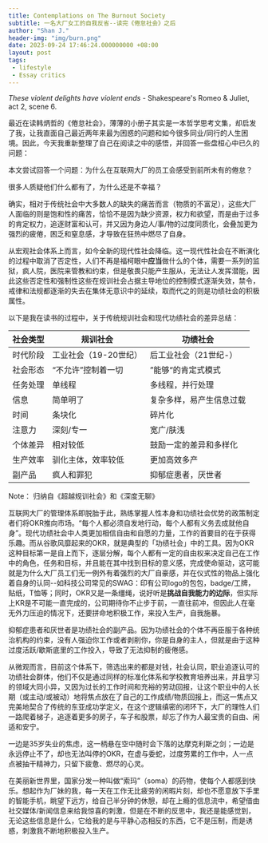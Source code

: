 ```yaml
---
title: Contemplations on The Burnout Society
subtitle: 一名大厂女工的自我反省--读完《倦怠社会》之后
author: "Shan J."
header-img: "img/burn.png"
date: 2023-09-24 17:46:24.000000000 +08:00
layout: post
tags:
 - lifestyle
 - Essay critics
---
```

*These violent delights have violent ends* - Shakespeare's Romeo & Juliet, act 2, scene 6.


最近在读韩炳哲的《倦怠社会》，薄薄的小册子其实是一本哲学思考文集，却启发了我，让我直面自己最近两年来最为困惑的问题和如今很多同业/同行的人生困境。因此，今天我重新整理了自己在阅读之中的感悟，并回答一些盘桓心中已久的问题：

本文尝试回答一个问题：为什么在互联网大厂的员工会感受到前所未有的倦怠？

很多人质疑他们什么都有了，为什么还是不幸福？

确实，相对于传统社会中大多数人的缺失的痛苦而言（物质的不富足），这些大厂人面临的则是饱和性的痛苦，恰恰不是因为缺少资源，权力和欲望，而是由于过多的肯定权力，追逐财富和认可，并又因为身边人/事/物的过度同质化，会叠加更为强烈的疲倦，困乏和窒息感，才导致在狂热中燃尽了自身。

从宏观社会体系上而言，如今全新的现代性社会降临。这一现代性社会在不断演化的过程中取消了否定性，人们不再是福柯眼中**应当**做什么的个体，需要一系列的监狱，疯人院，医院来管教和约束，但是敬畏只能产生服从，无法让人发挥潜能，因此这些否定性和强制性这些在规训社会占据主导地位的控制模式逐渐失效，禁令，戒律和法规都逐渐的失去在集体无意识中的延续，取而代之的则是功绩社会的积极属性。

以下是我在读书的过程中，关于传统规训社会和现代功绩社会的差异总结：

| 社会类型 | 规训社会              | 功绩社会                 |
| -------- | --------------------- | ------------------------ |
| 时代阶段 | 工业社会（19-20世纪） | 后工业社会（21世纪-）    |
| 社会形态 | “不允许”控制着一切    | ”能够“的肯定式模式       |
| 任务处理 | 单线程                | 多线程，并行处理         |
| 信息     | 简单明了              | 复杂多样，易产生信息过载 |
| 时间     | 条块化                | 碎片化                   |
| 注意力   | 深刻/专一             | 宽广/肤浅                |
| 个体差异 | 相对较低              | 鼓励一定的差异和多样化   |
| 生产效率 | 驯化主体，效率较低    | 更加高效多产             |
| 副产品   | 疯人和罪犯            | 抑郁症患者，厌世者       |

Note： 归纳自《超越规训社会》和《深度无聊》

互联网大厂的管理体系即脱胎于此，熟练掌握人性本身和功绩社会优势的政策制定者们将OKR推向市场。“每个人都必须自发地行动，每个人都有义务去成就他自身”。现代功绩社会中人类更加相信自由和自愿的力量，工作的首要目的在于获得乐趣。而从谷歌风靡起来的OKR，就是典型的「功绩社会」中的工具。因为OKR这种目标第一是自上而下，逐层分解，每个人都有一定的自由权来决定自己在工作中的角色，任务和目标，并且能在其中找到目标的意义感，完成使命驱动，这可能就是为什么大厂员工们无一例外有着强烈的大厂自豪感，并在仪式性的物品上强化着自身的认同--如科技公司常见的SWAG：印有公司logo的包包，badge/工牌，贴纸，T恤等；同时，OKR又是一条缰绳，说好听是**挑战自我能力的边际**，但实际上KR是不可能一直完成的，公司期待你不止步于前，一直往前冲，但因此人在毫无外力压迫的情况下，还要拼命地积极工作，来投入生产，自我施暴。

抑郁症患者和厌世者是功绩社会的副产品。因为功绩社会的个体不再臣服于各种统治机构的约束，没有人强迫你工作或者剥削你，你是自身的主人，但就是由于这种过度活跃/歇斯底里的工作投入，导致了无法抑制的疲倦感。

从微观而言，目前这个体系下，筛选出来的都是对钱，社会认同，职业追逐认可的功绩社会群体，他们不仅是通过同样的标准化体系和学校教育培养出来，并且学习的领域大同小异，又因为过长的工作时间和充裕的劳动回报，让这个职业中的人长期（或主动/或被动）地将焦点放在了自己的工作成绩/物质回报上，而这一焦点又完美地契合了传统的东亚成功学定义，在这个逻辑缜密的闭环下，大厂的理性人们一路爬着梯子，追逐着更多的房子，车子和股票，却忘了作为人最宝贵的自由、闲适和安宁。

一边是35岁失业的焦虑，这一柄悬在空中随时会下落的达摩克利斯之剑；一边是永远停止不了，却也无法叫停的OKR，在虚与委蛇，过度劳累的工作中，人一点点被抽干精神力，只留下疲惫、燃尽的心灵。

在美丽新世界里，国家分发一种叫做“索玛”（soma）的药物，使每个人都感到快乐。想起作为厂妹的我，每一天在工作无比疲劳的闲暇片刻，却也不愿意放下手里的智能手机，眺望下远方，给自己半分钟的休憩，却在上瘾的信息流中，希望借由社交媒体/新闻信息来给我惊喜的刺激，但是在不断的反思中，我还是能感觉到，无论这些信息是什么，它给我的是与平静心态相反的东西，它不是压制，而是诱惑，刺激我不断地积极投入生产。
